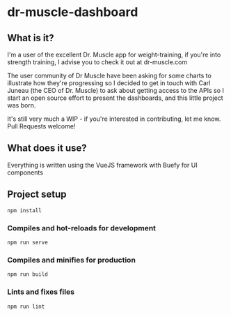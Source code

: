 # dr-muscle-dashboard

## What is it?

I'm a user of the excellent Dr. Muscle app for weight-training, if you're into strength training, I advise you to check it out at dr-muscle.com

The user community of Dr Muscle have been asking for some charts to illustrate how they're progressing so I decided to get in touch with Carl Juneau (the CEO of Dr. Muscle) to ask about getting access to the APIs so I start an open source effort to present the dashboards, and this little project was born.

It's still very much a WIP - if you're interested in contributing, let me know. Pull Requests welcome!

## What does it use?

Everything is written using the VueJS framework with Buefy for UI components

## Project setup

```
npm install
```

### Compiles and hot-reloads for development

```
npm run serve
```

### Compiles and minifies for production

```
npm run build
```

### Lints and fixes files

```
npm run lint
```
